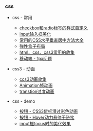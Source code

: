 ### css

- css - 常用
  - [checkbox和radio标签的样式自定义](./Marklist/list-1/checkbox和radio标签的样式自定义.md) 
  - [input输入框美化](./Marklist/list-1/input输入框美化.md) 
  - [常用的CSS水平垂直居中方法大全](./Marklist/list-1/常用的CSS水平垂直居中方法大全.md)
  - [弹性盒子布局](./Marklist/list-1/弹性盒子布局.md)
  - [html、css、css3常用的收集](./Marklist/list-1/html、css、css3常用的收集.md)
  - [移动端 - 1px问题](./Marklist/list-4/) 

-  css3 - 动画 
   - [ccs3动画收集 ](./Marklist/list-1/ccs3动画收集.md)
   - [Animation帧动画](./Marklist/list-1/Animation帧动画.md)
   - [transtion过度动画](./Marklist/list-2)
  
-  css - demo
   - [按钮 - CSS3鼠标滑过彩色动画](https://liangweibiao.github.io/v-mark/Marklist/NO.01/Marklist/list-3/index.html)
   - [按钮 - Hover动力悬停于链接](http://ianlunn.github.io/Hover/)
   - [input框focus时的美化效果](https://liangweibiao.github.io/v-mark/Marklist/NO.01/Marklist/list-5/index.html)